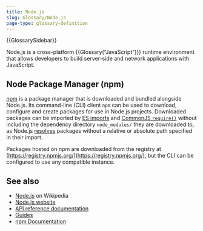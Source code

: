 ```yaml
---
title: Node.js
slug: Glossary/Node.js
page-type: glossary-definition
---
```


{{GlossarySidebar}}

Node.js is a cross-platform {{Glossary("JavaScript")}} runtime environment that allows developers to build server-side and network applications with JavaScript.

## Node Package Manager (npm)

[npm](https://www.npmjs.com/) is a package manager that is downloaded and bundled alongside Node.js. Its command-line (CLI) client `npm` can be used to download, configure and create packages for use in Node.js projects. Downloaded packages can be imported by [ES imports](/en-US/docs/Web/JavaScript/Reference/Statements/import) and [CommonJS `require()`](https://en.wikipedia.org/wiki/CommonJS) without including the dependency directory `node_modules/` they are downloaded to, as Node.js [resolves](https://nodejs.org/api/modules.html#loading-from-node_modules-folders) packages without a relative or absolute path specified in their import.

Packages hosted on npm are downloaded from the registry at [https://registry.npmjs.org/](https://registry.npmjs.org/), but the CLI can be configured to use any compatible instance.

## See also

- [Node.js](https://en.wikipedia.org/wiki/Node.js) on Wikipedia
- [Node.js website](https://nodejs.org/)
- [API reference documentation](https://nodejs.org/api/)
- [Guides](https://nodejs.org/en/learn/getting-started/introduction-to-nodejs)
- [npm Documentation](https://docs.npmjs.com/)
